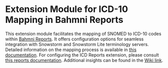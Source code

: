 # Extension Module for ICD-10 Mapping in Bahmni Reports

This extension module facilitates the mapping of SNOMED to ICD-10 codes within [Bahmni Reports](https://github.com/Bahmni/bahmni-reports). It offers configuration options for seamless integration with Snowstorm and Snowstorm Lite terminology servers. Detailed information on the mapping process is available in [this documentation](https://bahmni.atlassian.net/wiki/spaces/BAH/pages/3230760978/SNOMED+to+ICD10+Mapping). For configuring the ICD Reports extension, please consult [this reports documentation](https://bahmni.atlassian.net/wiki/spaces/BAH/pages/90472551/Reports). Additional insights can be found in the [Wiki link](https://bahmni.atlassian.net/wiki/spaces/BAH/pages/3132686337/SNOMED+FHIR+Terminology+Server+Integration+with+Bahmni).


